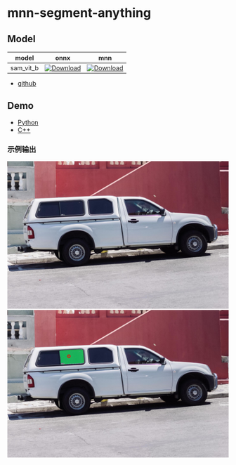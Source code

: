 # mnn-segment-anything

## Model
|   model   |  onnx  |   mnn  |
|:---------:|:------:|:------:|
| sam_vit_b | [![Download][download-onnx]][release-onnx] | [![Download][download-mnn]][release-mnn] |

[download-onnx]: https://img.shields.io/github/downloads/wangzhaode/mnn-segment-anything/v0.2/total
[download-mnn]: https://img.shields.io/github/downloads/wangzhaode/mnn-segment-anything/v0.1/total
[release-onnx]: https://github.com/wangzhaode/mnn-segment-anything/releases/tag/v0.2
[release-mnn]: https://github.com/wangzhaode/mnn-segment-anything/releases/tag/v0.1


- [github](https://github.com/facebookresearch/segment-anything)

## Demo
- [Python](./python/)
- [C++](./cpp)

### 示例输出
![input](resource/truck.jpg)
![output](resource/res.jpg)